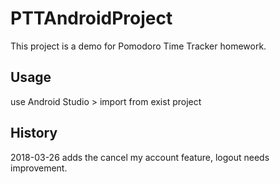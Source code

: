 # PTTAndroidProject
This project is a demo for Pomodoro Time Tracker homework.

## Usage
use Android Studio > import from exist project

## History
2018-03-26 adds the cancel my account feature, logout needs improvement.
